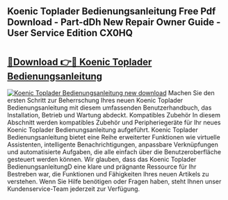## Koenic Toplader Bedienungsanleitung Free Pdf Download - Part-dDh New Repair Owner Guide - User Service Edition CX0HQ

# <h2><a href="http://df23k08.blite.top/?on=Koenic+Toplader+Bedienungsanleitung">🔗Download 👉🔴 Koenic Toplader Bedienungsanleitung</a></h2>

[![Koenic Toplader Bedienungsanleitung new download](https://i.imgur.com/lujVjoI.png)](http://df23k08.blite.top/?on=Koenic+Toplader+Bedienungsanleitung)
Machen Sie den ersten Schritt zur Beherrschung Ihres neuen Koenic Toplader Bedienungsanleitung mit diesem umfassenden Benutzerhandbuch, das Installation, Betrieb und Wartung abdeckt. Kompatibles Zubehör In diesem Abschnitt werden kompatibles Zubehör und Peripheriegeräte für Ihr neues Koenic Toplader Bedienungsanleitung aufgeführt. Koenic Toplader Bedienungsanleitung bietet eine Reihe erweiterter Funktionen wie virtuelle Assistenten, intelligente Benachrichtigungen, anpassbare Verknüpfungen und automatisierte Aufgaben, die alle einfach über die Benutzeroberfläche gesteuert werden können. Wir glauben, dass das Koenic Toplader BedienungsanleitungD eine klare und prägnante Ressource für Ihr Bestreben war, die Funktionen und Fähigkeiten Ihres neuen Artikels zu verstehen. Wenn Sie Hilfe benötigen oder Fragen haben, steht Ihnen unser Kundenservice-Team jederzeit zur Verfügung.
